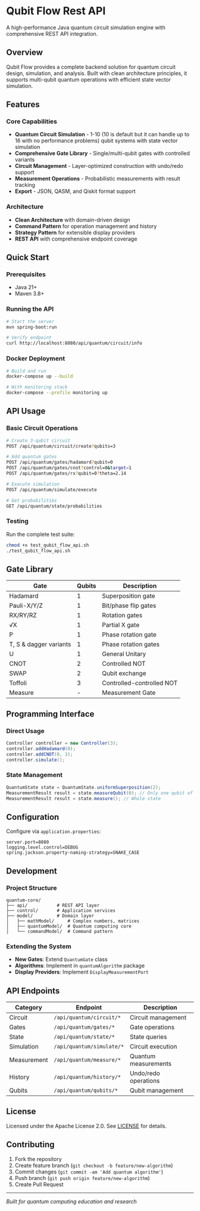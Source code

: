 # Qubit Flow Rest API

A high-performance Java quantum circuit simulation engine with comprehensive REST API integration.

## Overview

Qubit Flow provides a complete backend solution for quantum circuit design, simulation, and analysis. Built with clean architecture principles, it supports multi-qubit quantum operations with efficient state vector simulation.

## Features

### Core Capabilities
- **Quantum Circuit Simulation** - 1-10 (10 is default but it can handle up to 16 with no performance problems) qubit systems with state vector simulation
- **Comprehensive Gate Library** - Single/multi-qubit gates with controlled variants
- **Circuit Management** - Layer-optimized construction with undo/redo support
- **Measurement Operations** - Probabilistic measurements with result tracking
- **Export** - JSON, QASM, and Qiskit format support

### Architecture
- **Clean Architecture** with domain-driven design
- **Command Pattern** for operation management and history
- **Strategy Pattern** for extensible display providers
- **REST API** with comprehensive endpoint coverage

## Quick Start

### Prerequisites
- Java 21+
- Maven 3.8+

### Running the API
```bash
# Start the server
mvn spring-boot:run

# Verify endpoint
curl http://localhost:8080/api/quantum/circuit/info
```

### Docker Deployment
```bash
# Build and run
docker-compose up --build

# With monitoring stack
docker-compose --profile monitoring up
```

## API Usage

### Basic Circuit Operations
```bash
# Create 3-qubit circuit
POST /api/quantum/circuit/create?qubits=3

# Add quantum gates
POST /api/quantum/gates/hadamard?qubit=0
POST /api/quantum/gates/cnot?control=0&target=1
POST /api/quantum/gates/rx?qubit=0?theta=2.14

# Execute simulation
POST /api/quantum/simulate/execute

# Get probabilities
GET /api/quantum/state/probabilities
```

### Testing
Run the complete test suite:
```bash
chmod +x test_qubit_flow_api.sh
./test_qubit_flow_api.sh
```

## Gate Library

| Gate                   | Qubits | Description               |
|------------------------|--------|---------------------------|
| Hadamard               | 1      | Superposition gate        |
| Pauli-X/Y/Z            | 1      | Bit/phase flip gates      |
| RX/RY/RZ               | 1      | Rotation gates            |
| √X                     | 1      | Partial X gate            |
| P                      | 1      | Phase rotation gate       |
| T, S & dagger variants | 1      | Phase rotation gates      |
| U                      | 1      | General Unitary           |
| CNOT                   | 2      | Controlled NOT            |
| SWAP                   | 2      | Qubit exchange            |
| Toffoli                | 3      | Controlled-controlled NOT |
| Measure                | -      | Measurement Gate          |


## Programming Interface

### Direct Usage
```java
Controller controller = new Controller(3);
controller.addHadamard(0);
controller.addCNOT(0, 1);
controller.simulate();
```

### State Management
```java
QuantumState state = QuantumState.uniformSuperposition(2);
MeasurementResult result = state.measureQubit(0); // Only one qubit of state
MeasurementResult result = state.measure(); // Whole state
```

## Configuration

Configure via `application.properties`:
```properties
server.port=8080
logging.level.control=DEBUG
spring.jackson.property-naming-strategy=SNAKE_CASE
```

## Development

### Project Structure
```
quantum-core/
├── api/           # REST API layer
├── control/       # Application services
├── model/         # Domain layer
│   ├── mathModel/     # Complex numbers, matrices
│   ├── quantumModel/  # Quantum computing core
│   └── commandModel/  # Command pattern
```

### Extending the System
- **New Gates**: Extend `QuantumGate` class
- **Algorithms**: Implement in `quantumAlgorithm` package
- **Display Providers**: Implement `DisplayMeasurementPort`

## API Endpoints

| Category | Endpoint | Description |
|----------|----------|-------------|
| Circuit | `/api/quantum/circuit/*` | Circuit management |
| Gates | `/api/quantum/gates/*` | Gate operations |
| State | `/api/quantum/state/*` | State queries |
| Simulation | `/api/quantum/simulate/*` | Circuit execution |
| Measurement | `/api/quantum/measure/*` | Quantum measurements |
| History | `/api/quantum/history/*` | Undo/redo operations |
| Qubits | `/api/quantum/qubits/*` | Qubit management |

## License

Licensed under the Apache License 2.0. See [LICENSE](LICENSE) for details.

## Contributing

1. Fork the repository
2. Create feature branch (`git checkout -b feature/new-algorithm`)
3. Commit changes (`git commit -am 'Add quantum algorithm'`)
4. Push branch (`git push origin feature/new-algorithm`)
5. Create Pull Request

---

*Built for quantum computing education and research*
